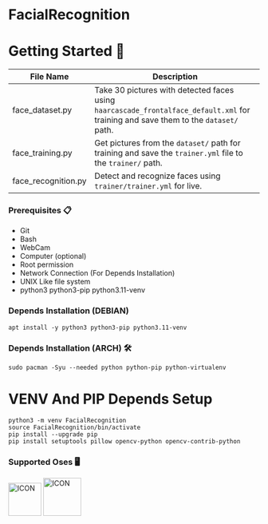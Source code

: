 # FacialRecognition

# Getting Started 🚀

| File Name           | Description                                                                                                                      |
|---------------------|----------------------------------------------------------------------------------------------------------------------------------|
| face_dataset.py     | Take 30 pictures with detected faces using `haarcascade_frontalface_default.xml` for training and save them to the `dataset/` path. |
| face_training.py    | Get pictures from the `dataset/` path for training and save the `trainer.yml` file to the `trainer/` path.                          |
| face_recognition.py | Detect and recognize faces using `trainer/trainer.yml` for live.

### Prerequisites 📋

- Git
- Bash
- WebCam
- Computer (optional)
- Root permission
- Network Connection (For Depends Installation)
- UNIX Like file system
- python3 python3-pip python3.11-venv

### Depends Installation (DEBIAN)

    apt install -y python3 python3-pip python3.11-venv

### Depends Installation (ARCH) 🛠️

    sudo pacman -Syu --needed python python-pip python-virtualenv

# VENV And PIP Depends Setup

    python3 -m venv FacialRecognition
    source FacialRecognition/bin/activate
    pip install --upgrade pip
    pip install setuptools pillow opencv-python opencv-contrib-python

### Supported Oses 🖥️

<img width="66px" src="https://github.com/ProjectHostingTool/PHT/assets/83769871/53eec4ac-2e9c-41a1-9210-d009a5553c56" alt="ICON">
<img width="76px" src="https://github.com/ProjectHostingTool/PHT/assets/83769871/e15238d7-4a0e-47ea-a4d5-a0016000722b" alt="ICON">
